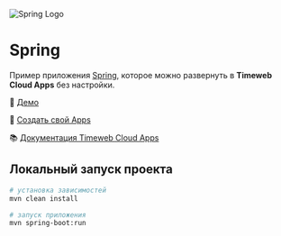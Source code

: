 ![Spring Logo](https://st.timeweb.com/cloud-static/apps-logo/spring.svg)

# Spring

Пример приложения [Spring](https://spring.io/), которое можно развернуть в **Timeweb Cloud Apps** без настройки.

:tada: [Демо](https://timeweb-cloud-app-example-spring-abc8.twc1.net)

:rocket: [Создать свой Apps](https://timeweb.cloud/my/apps/create)

:books: [Документация Timeweb Cloud Apps](https://timeweb.cloud/docs/apps)

## <a name="dev"></a>Локальный запуск проекта

```bash
# установка зависимостей
mvn clean install

# запуск приложения
mvn spring-boot:run
```

